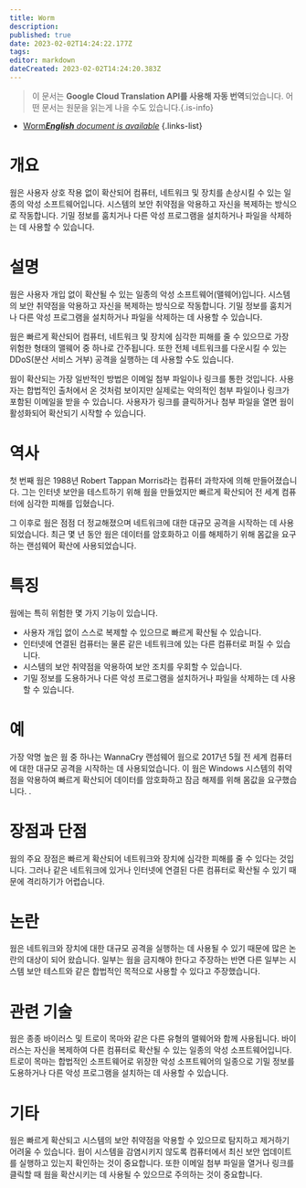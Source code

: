 ```yaml
---
title: Worm
description: 
published: true
date: 2023-02-02T14:24:22.177Z
tags: 
editor: markdown
dateCreated: 2023-02-02T14:24:20.383Z
---
```


> 이 문서는 **Google Cloud Translation API를 사용해 자동 번역**되었습니다.
어떤 문서는 원문을 읽는게 나을 수도 있습니다.{.is-info}



- [Worm***English** document is available*](/en/Knowledge-base/Dictionary/worm)
{.links-list}


# 개요
웜은 사용자 상호 작용 없이 확산되어 컴퓨터, 네트워크 및 장치를 손상시킬 수 있는 일종의 악성 소프트웨어입니다. 시스템의 보안 취약점을 악용하고 자신을 복제하는 방식으로 작동합니다. 기밀 정보를 훔치거나 다른 악성 프로그램을 설치하거나 파일을 삭제하는 데 사용할 수 있습니다.

# 설명
웜은 사용자 개입 없이 확산될 수 있는 일종의 악성 소프트웨어(맬웨어)입니다. 시스템의 보안 취약점을 악용하고 자신을 복제하는 방식으로 작동합니다. 기밀 정보를 훔치거나 다른 악성 프로그램을 설치하거나 파일을 삭제하는 데 사용할 수 있습니다.

웜은 빠르게 확산되어 컴퓨터, 네트워크 및 장치에 심각한 피해를 줄 수 있으므로 가장 위험한 형태의 맬웨어 중 하나로 간주됩니다. 또한 전체 네트워크를 다운시킬 수 있는 DDoS(분산 서비스 거부) 공격을 실행하는 데 사용할 수도 있습니다.

웜이 확산되는 가장 일반적인 방법은 이메일 첨부 파일이나 링크를 통한 것입니다. 사용자는 합법적인 출처에서 온 것처럼 보이지만 실제로는 악의적인 첨부 파일이나 링크가 포함된 이메일을 받을 수 있습니다. 사용자가 링크를 클릭하거나 첨부 파일을 열면 웜이 활성화되어 확산되기 시작할 수 있습니다.

# 역사
첫 번째 웜은 1988년 Robert Tappan Morris라는 컴퓨터 과학자에 의해 만들어졌습니다. 그는 인터넷 보안을 테스트하기 위해 웜을 만들었지만 빠르게 확산되어 전 세계 컴퓨터에 심각한 피해를 입혔습니다.

그 이후로 웜은 점점 더 정교해졌으며 네트워크에 대한 대규모 공격을 시작하는 데 사용되었습니다. 최근 몇 년 동안 웜은 데이터를 암호화하고 이를 해제하기 위해 몸값을 요구하는 랜섬웨어 확산에 사용되었습니다.

# 특징
웜에는 특히 위험한 몇 가지 기능이 있습니다.

- 사용자 개입 없이 스스로 복제할 수 있으므로 빠르게 확산될 수 있습니다.
- 인터넷에 연결된 컴퓨터는 물론 같은 네트워크에 있는 다른 컴퓨터로 퍼질 수 있습니다.
- 시스템의 보안 취약점을 악용하여 보안 조치를 우회할 수 있습니다.
- 기밀 정보를 도용하거나 다른 악성 프로그램을 설치하거나 파일을 삭제하는 데 사용할 수 있습니다.

# 예
가장 악명 높은 웜 중 하나는 WannaCry 랜섬웨어 웜으로 2017년 5월 전 세계 컴퓨터에 대한 대규모 공격을 시작하는 데 사용되었습니다. 이 웜은 Windows 시스템의 취약점을 악용하여 빠르게 확산되어 데이터를 암호화하고 잠금 해제를 위해 몸값을 요구했습니다. .

# 장점과 단점
웜의 주요 장점은 빠르게 확산되어 네트워크와 장치에 심각한 피해를 줄 수 있다는 것입니다. 그러나 같은 네트워크에 있거나 인터넷에 연결된 다른 컴퓨터로 확산될 수 있기 때문에 격리하기가 어렵습니다.

# 논란
웜은 네트워크와 장치에 대한 대규모 공격을 실행하는 데 사용될 수 있기 때문에 많은 논란의 대상이 되어 왔습니다. 일부는 웜을 금지해야 한다고 주장하는 반면 다른 일부는 시스템 보안 테스트와 같은 합법적인 목적으로 사용할 수 있다고 주장했습니다.

# 관련 기술
웜은 종종 바이러스 및 트로이 목마와 같은 다른 유형의 맬웨어와 함께 사용됩니다. 바이러스는 자신을 복제하여 다른 컴퓨터로 확산될 수 있는 일종의 악성 소프트웨어입니다. 트로이 목마는 합법적인 소프트웨어로 위장한 악성 소프트웨어의 일종으로 기밀 정보를 도용하거나 다른 악성 프로그램을 설치하는 데 사용할 수 있습니다.

# 기타
웜은 빠르게 확산되고 시스템의 보안 취약점을 악용할 수 있으므로 탐지하고 제거하기 어려울 수 있습니다. 웜이 시스템을 감염시키지 않도록 컴퓨터에서 최신 보안 업데이트를 실행하고 있는지 확인하는 것이 중요합니다. 또한 이메일 첨부 파일을 열거나 링크를 클릭할 때 웜을 확산시키는 데 사용될 수 있으므로 주의하는 것이 중요합니다.